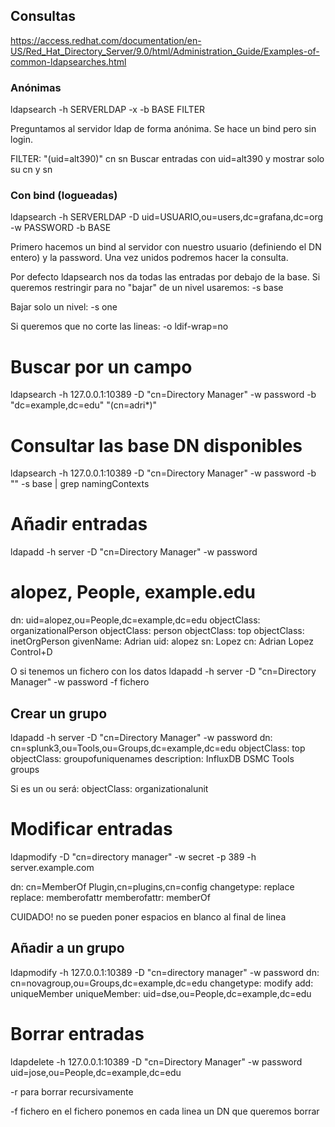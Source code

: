 ## Consultas
https://access.redhat.com/documentation/en-US/Red_Hat_Directory_Server/9.0/html/Administration_Guide/Examples-of-common-ldapsearches.html

### Anónimas
ldapsearch -h SERVERLDAP -x -b BASE FILTER

Preguntamos al servidor ldap de forma anónima.
Se hace un bind pero sin login.

FILTER:
"(uid=alt390)" cn sn
  Buscar entradas con uid=alt390 y mostrar solo su cn y sn

### Con bind (logueadas)
ldapsearch -h SERVERLDAP -D uid=USUARIO,ou=users,dc=grafana,dc=org -w PASSWORD -b BASE

Primero hacemos un bind al servidor con nuestro usuario (definiendo el DN entero) y la password.
Una vez unidos podremos hacer la consulta.


Por defecto ldapsearch nos da todas las entradas por debajo de la base.
Si queremos restringir para no "bajar" de un nivel usaremos:
-s base

Bajar solo un nivel:
-s one

Si queremos que no corte las lineas:
-o ldif-wrap=no


# Buscar por un campo
ldapsearch -h 127.0.0.1:10389 -D "cn=Directory Manager" -w password -b "dc=example,dc=edu" "(cn=adri*)"

# Consultar las base DN disponibles
ldapsearch -h 127.0.0.1:10389 -D "cn=Directory Manager" -w password -b "" -s base | grep namingContexts


# Añadir entradas
ldapadd -h server -D "cn=Directory Manager" -w password
# alopez, People, example.edu
dn: uid=alopez,ou=People,dc=example,dc=edu
objectClass: organizationalPerson
objectClass: person
objectClass: top
objectClass: inetOrgPerson
givenName: Adrian
uid: alopez
sn: Lopez
cn: Adrian Lopez
Control+D

O si tenemos un fichero con los datos
ldapadd -h server -D "cn=Directory Manager" -w password -f fichero

## Crear un grupo
ldapadd -h server -D "cn=Directory Manager" -w password
dn: cn=splunk3,ou=Tools,ou=Groups,dc=example,dc=edu
objectClass: top
objectClass: groupofuniquenames
description: InfluxDB DSMC Tools groups

Si es un ou será:
objectClass: organizationalunit



# Modificar entradas
ldapmodify -D "cn=directory manager" -w secret -p 389 -h server.example.com

dn: cn=MemberOf Plugin,cn=plugins,cn=config
changetype: replace
replace: memberofattr
memberofattr: memberOf

CUIDADO! no se pueden poner espacios en blanco al final de linea

## Añadir a un grupo
ldapmodify -h 127.0.0.1:10389 -D "cn=directory manager" -w password
dn: cn=novagroup,ou=Groups,dc=example,dc=edu
changetype: modify
add: uniqueMember
uniqueMember: uid=dse,ou=People,dc=example,dc=edu


# Borrar entradas
ldapdelete -h 127.0.0.1:10389 -D "cn=Directory Manager" -w password uid=jose,ou=People,dc=example,dc=edu

-r para borrar recursivamente

-f fichero
  en el fichero ponemos en cada linea un DN que queremos borrar
